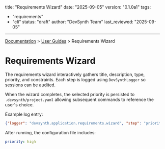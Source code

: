 title: "Requirements Wizard"
date: "2025-09-05"
version: "0.1.0a1"
tags:
  - "requirements"
  - "cli"
status: "draft"
author: "DevSynth Team"
last_reviewed: "2025-09-05"
---

<div class="breadcrumbs">
<a href="../index.md">Documentation</a> &gt; <a href="index.md">User Guides</a> &gt; Requirements Wizard
</div>

# Requirements Wizard

The requirements wizard interactively gathers title, description, type, priority, and constraints. Each step is logged using `DevSynthLogger` so sessions can be audited.

When the wizard completes, the selected priority is persisted to `.devsynth/project.yaml` allowing subsequent commands to reference the user's choice.

Example log entry:

```json
{"logger": "devsynth.application.requirements.wizard", "step": "priority", "value": "high"}
```

After running, the configuration file includes:

```yaml
priority: high
```
